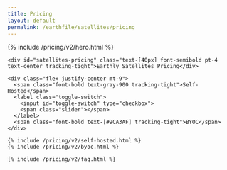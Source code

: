 ```yaml
---
title: Pricing
layout: default
permalink: /earthfile/satellites/pricing
---
```


<link rel="stylesheet" href="/assets/css/subpage.css">

<div class="background-pricing">
  <div class="max-w-7xl mx-auto mt-[70px] px-6 lg:px-10">
    {% include /pricing/v2/hero.html %}

    <div id="satellites-pricing" class="text-[40px] font-semibold pt-4 text-center tracking-tight">Earthly Satellites Pricing</div>

    <div class="flex justify-center mt-9">
      <span class="font-bold text-gray-900 tracking-tight">Self-Hosted</span>
      <label class="toggle-switch">
        <input id="toggle-switch" type="checkbox">
        <span class="slider"></span>
      </label>
      <span class="font-bold text-[#9CA3AF] tracking-tight">BYOC</span>
    </div>

    {% include /pricing/v2/self-hosted.html %}
    {% include /pricing/v2/byoc.html %}

    {% include /pricing/v2/faq.html %}
  </div>
</div>

<script>
  const selfHosted = document.getElementById("self-hosted")
  const byoc = document.getElementById("byoc")

  function handleCheckboxChange(checkbox) {
    const selfHostedLabel = checkbox.parentElement.previousSibling.previousSibling
    const byocLabel = checkbox.parentElement.nextSibling.nextSibling

    if (checkbox.checked) {
      selfHostedLabel.classList.replace("text-gray-900", "text-[#9CA3AF]")
      byocLabel.classList.replace("text-[#9CA3AF]", "text-gray-900")

      selfHosted.classList.add("hidden")
      byoc.classList.remove("hidden")
    } else {
      selfHostedLabel.classList.replace("text-[#9CA3AF]", "text-gray-900")
      byocLabel.classList.replace("text-gray-900", "text-[#9CA3AF]")

      selfHosted.classList.remove("hidden")
      byoc.classList.add("hidden")
    }
  }

  document.querySelectorAll("#toggle-switch").forEach(checkbox => {
    checkbox.addEventListener("change", () => handleCheckboxChange(checkbox))
  })
</script>
